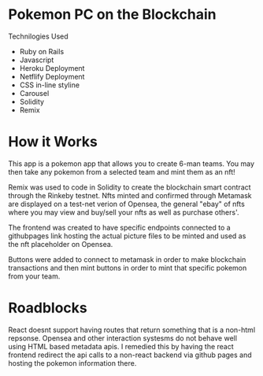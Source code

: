 # Pokemon PC on the Blockchain

Technilogies Used
* Ruby on Rails
* Javascript
* Heroku Deployment
* Netflify Deployment
* CSS in-line styline
* Carousel
* Solidity
* Remix


# How it Works

This app is a pokemon app that allows you to create 6-man teams. You may then take any pokemon from a selected team and mint them as an nft!

Remix was used to code in Solidity to create the blockchain smart contract through the Rinkeby testnet. Nfts minted and confirmed through Metamask are displayed on a test-net verion of Opensea, the general "ebay" of nfts where you may view and buy/sell your nfts as well as purchase others'.

The frontend was created to have specific endpoints connected to a githubpages link hosting the actual picture files to be minted and used as the nft placeholder on Opensea. 

Buttons were added to connect to metamask in order to make blockchain transactions and then mint buttons in order to mint that specific pokemon from your team. 


# Roadblocks

React doesnt support having routes that return something that is a non-html repsonse. Opensea and other interaction systesms do not behave well using HTML based metadata apis. I remedied this by having the react frontend redirect the api calls to a non-react backend via github pages and hosting the pokemon information there.

